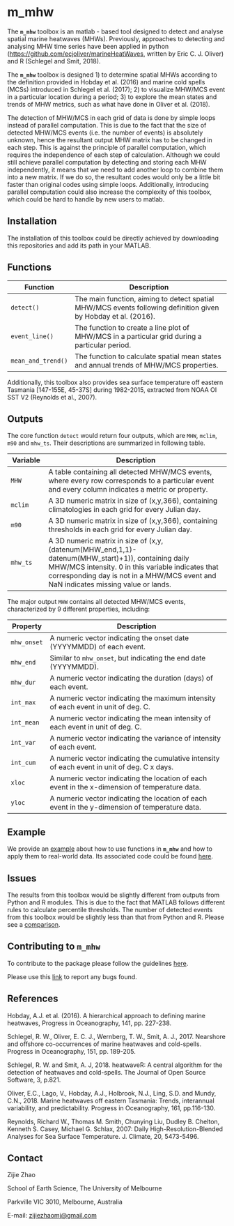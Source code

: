 m_mhw
==================================================================

The **`m_mhw`** toolbox is an matlab - based tool designed to detect and analyse spatial marine heatwaves (MHWs). Previously, approaches to detecting and analysing MHW time series have been applied in python (https://github.com/ecjoliver/marineHeatWaves, written by Eric C. J. Oliver) and R (Schlegel and Smit, 2018). 

The **`m_mhw`** toolbox is designed 1) to determine spatial MHWs according to the definition provided in Hobday et al. (2016) and marine cold spells (MCSs) introduced in Schlegel et al. (2017); 2) to visualize MHW/MCS event in a particular location during a period; 3) to explore the mean states and trends of MHW metrics, such as what have done in Oliver et al. (2018). 

The detection of MHW/MCS in each grid of data is done by simple loops instead of parallel computation. This is due to the fact that the size of detected MHW/MCS events (i.e. the number of events) is absolutely unknown, hence the resultant output MHW matrix has to be changed in each step. This is against the principle of parallel computation, which requires the independence of each step of calculation. Although we could still achieve parallel computation by detecting and storing each MHW independently, it means that we need to add another loop to combine them into a new matrix. If we do so, the resultant codes would only be a little bit faster than original codes using simple loops. Additionally, introducing parallel computation could also increase the complexity of this toolbox, which could be hard to handle by new users to matlab.

Installation
-------------

The installation of this toolbox could be directly achieved by downloading this repositories and add its path in your MATLAB.

Functions
-------------

<table>
<colgroup>
<col width="17%" />
<col width="82%" />
</colgroup>
<thead>
<tr class="header">
<th>Function</th>
<th>Description</th>
</tr>
</thead>
<tbody>
<tr class="odd">
<td><code>detect()</code></td>
<td>The main function, aiming to detect spatial MHW/MCS events following definition given by Hobday et al. (2016). </td>
</tr>
<tr class="even">
<td><code>event_line()</code></td>
<td>The function to create a line plot of MHW/MCS in a particular grid during a particular period.</td>
</tr>
<tr class="odd">
<td><code>mean_and_trend()</code></td>
<td>The function to calculate spatial mean states and annual trends of MHW/MCS properties. </td>
</tr>
</tbody>
</table>

Additionally, this toolbox also provides sea surface temperature off eastern Tasmania [147-155E, 45-37S] during 1982-2015, extracted from NOAA OI SST V2 (Reynolds et al., 2007).

Outputs
--------------------

The core function `detect` would return four outputs, which are `MHW`, `mclim`, `m90` and `mhw_ts`. Their descriptions are summarized in following table. 

<table>
<colgroup>
<col width="17%" />
<col width="82%" />
</colgroup>
<thead>
<tr class="header">
<th>Variable</th>
<th>Description</th>
</tr>
</thead>
<tbody>
<tr class="odd">
<td><code>MHW</code></td>
<td>A table containing all detected MHW/MCS events, where every row corresponds to a particular event and every column indicates a metric or property. </td>
</tr>
<tr class="even">
<td><code>mclim</code></td>
<td>A 3D numeric matrix in size of (x,y,366), containing climatologies in each grid for every Julian day. </td>
</tr>
<tr class="odd">
<td><code>m90</code></td>
<td>A 3D numeric matrix in size of (x,y,366), containing thresholds in each grid for every Julian day. </td>
</tr>
<tr class=“even”>
<td><code>mhw_ts</code></td>
<td>A 3D numeric matrix in size of (x,y,(datenum(MHW_end,1,1)-datenum(MHW_start)+1)), containing daily MHW/MCS intensity. 0 in this variable indicates that corresponding day is not in a MHW/MCS event and NaN indicates missing value or lands. </td>
</tr>
</tbody>
</table>

The major output `MHW` contains all detected MHW/MCS events, characterized by 9 different properties, including:

<table>
<colgroup>
<col width="17%" />
<col width="82%" />
</colgroup>
<thead>
<tr class="header">
<th>Property</th>
<th>Description</th>
</tr>
</thead>
<tbody>
<tr class="odd">
<td><code>mhw_onset</code></td>
<td>A numeric vector indicating the onset date (YYYYMMDD) of each event. </td>
</tr>
<tr class="even">
<td><code>mhw_end</code></td>
<td>Similar to <code>mhw_onset</code>, but indicating the end date (YYYYMMDD). </td>
</tr>
<tr class="odd">
<td><code>mhw_dur</code></td>
<td>A numeric vector indicating the duration (days) of each event. </td>
</tr>
<tr class=“even”>
<td><code>int_max</code></td>
<td>A numeric vector indicating the maximum intensity of each event in unit of deg. C. </td>
</tr>
<tr class=“odd”>
<td><code>int_mean</code></td>
<td>A numeric vector indicating the mean intensity of each event in unit of deg. C. </td>
</tr>
<tr class=“even”>
<td><code>int_var</code></td>
<td>A numeric vector indicating the variance of intensity of each event. </td>
</tr>
<tr class=“odd”>
<td><code>int_cum</code></td>
<td>A numeric vector indicating the cumulative intensity of each event in unit of deg. C x days. </td>
</tr>
<tr class=“even”>
<td><code>xloc</code></td>
<td>A numeric vector indicating the location of each event in the x-dimension of temperature data. </td>
</tr>
<tr class=“odd”>
<td><code>yloc</code></td>
<td>A numeric vector indicating the location of each event in the y-dimension of temperature data. </td>
</tr>
</tbody>
</table>

Example
----------

We provide an [example](https://github.com/ZijieZhaoMMHW/m_mhw1.0/blob/master/an_example.md) about how to use functions in **`m_mhw`** and how to apply them to real-world data. Its associated code could be found [here](https://github.com/ZijieZhaoMMHW/m_mhw1.0/blob/master/an_example.m).

Issues
--------------------

The results from this toolbox would be slightly different from outputs from Python and R modules. This is due to the fact that MATLAB follows different rules to calculate percentile thresholds. The number of detected events from this toolbox would be slightly less than that from Python and R. Please see a [comparison](https://github.com/ZijieZhaoMMHW/m_mhw1.0/blob/master/compare_M_R.md).

Contributing to **`m_mhw`**
----------

To contribute to the package please follow the guidelines [here](https://github.com/ZijieZhao/see/blob/master/Contributing_to_mmhw.md).

Please use this [link](https://github.com/ZijieZhaoMMHW/m_mhw1.0/issues) to report any bugs found.

References
----------

Hobday, A.J. et al. (2016). A hierarchical approach to defining marine heatwaves, Progress in Oceanography, 141, pp. 227-238.

Schlegel, R. W., Oliver, E. C. J., Wernberg, T. W., Smit, A. J., 2017. Nearshore and offshore co-occurrences of marine heatwaves and cold-spells. Progress in Oceanography, 151, pp. 189-205.

Schlegel, R. W. and Smit, A. J, 2018. heatwaveR: A central algorithm for the detection of heatwaves and cold-spells. The Journal of Open Source Software, 3, p.821.

Oliver, E.C., Lago, V., Hobday, A.J., Holbrook, N.J., Ling, S.D. and Mundy, C.N., 2018. Marine heatwaves off eastern Tasmania: Trends, interannual variability, and predictability. Progress in Oceanography, 161, pp.116-130.

Reynolds, Richard W., Thomas M. Smith, Chunying Liu, Dudley B. Chelton, Kenneth S. Casey, Michael G. Schlax, 2007: Daily High-Resolution-Blended Analyses for Sea Surface Temperature. J. Climate, 20, 5473-5496. 

Contact
-------

Zijie Zhao

School of Earth Science, The University of Melbourne

Parkville VIC 3010, Melbourne, Australia

E-mail: <zijiezhaomj@gmail.com> 

